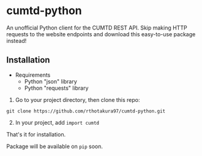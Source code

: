 # cumtd-python
An unofficial Python client for the CUMTD REST API. Skip making HTTP requests to the website endpoints and download this easy-to-use package instead!

## Installation

* Requirements
  * Python "json" library
  * Python "requests" library

1) Go to your project directory, then clone this repo:

```
git clone https://github.com/rthotakura97/cumtd-python.git
```

2) In your project, add ```import cumtd```

That's it for installation.

Package will be available on ```pip``` soon.

